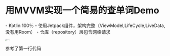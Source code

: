 # 用MVVM实现一个简易的查单词Demo  

\- Kotlin 100％
\- 使用Jetpack组件，架构完整（ViewModel,LifeCycle,LiveData,没有用Room）
\- 仓库（repository）层包含网络请求

  <img src="https://gitee.com/heihun666/picture/raw/master/pictures/查单词Demo.jpg" alt="Demo" style="zoom:25%;" />

参考了第一行代码

